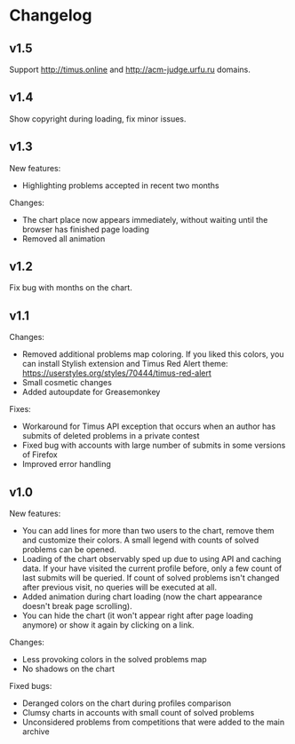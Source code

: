 Changelog
=========

v1.5
----

Support http://timus.online and http://acm-judge.urfu.ru domains.

v1.4
----

Show copyright during loading, fix minor issues.

v1.3
----

New features:

- Highlighting problems accepted in recent two months

Changes:

- The chart place now appears immediately, without waiting until the browser has finished page loading
- Removed all animation

v1.2
----

Fix bug with months on the chart.

v1.1
----

Changes:

- Removed additional problems map coloring. If you liked this colors, you can install Stylish extension and Timus Red Alert theme: https://userstyles.org/styles/70444/timus-red-alert
- Small cosmetic changes
- Added autoupdate for Greasemonkey

Fixes:

- Workaround for Timus API exception that occurs when an author has submits of deleted problems in a private contest
- Fixed bug with accounts with large number of submits in some versions of Firefox
- Improved error handling


v1.0
----

New features:

- You can add lines for more than two users to the chart, remove them and customize their colors. A small legend with counts of solved problems can be opened.
-  Loading of the chart observably sped up due to using API and caching data. If your have visited the current profile before, only a few count of last submits will be queried. If count of solved problems isn't changed after previous visit, no queries will be executed at all.
- Added animation during chart loading (now the chart appearance doesn't break page scrolling).
- You can hide the chart (it won't appear right after page loading anymore) or show it again by clicking on a link.

Changes:

- Less provoking colors in the solved problems map
- No shadows on the chart

Fixed bugs:

- Deranged colors on the chart during profiles comparison
- Clumsy charts in accounts with small count of solved problems
- Unconsidered problems from competitions that were added to the main archive
